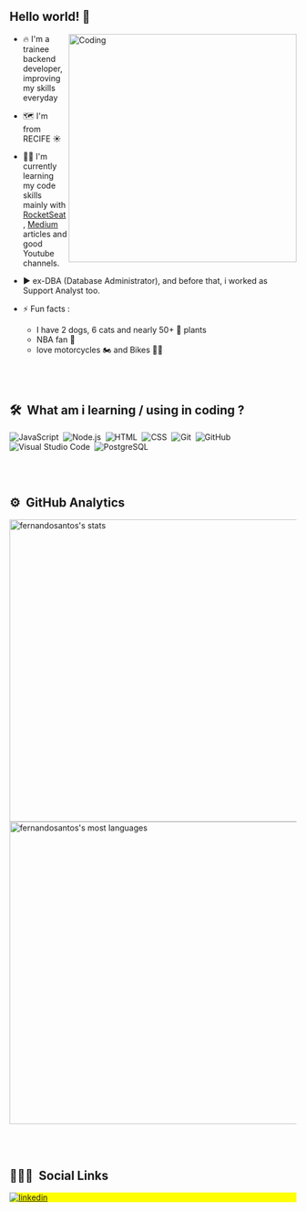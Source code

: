 ## Hello world! 👋

<!--
**fernandosantoshs/fernandosantoshs** is a ✨ _special_ ✨ repository because its `README.md` (this file) appears on your GitHub profile.

Here are some ideas to get you started:

- 🔭 I’m currently working on ...
- 🌱 I’m currently learning ...
- 👯 I’m looking to collaborate on ...
- 🤔 I’m looking for help with ...
- 💬 Ask me about ...
- 📫 How to reach me: ...
- 😄 Pronouns: ...
- ⚡ Fun fact: ...
-->
<p>
<img align="right" alt="Coding" width="400" src="https://cdn.dribbble.com/users/1162077/screenshots/3848914/programmer.gif">


  - 🔥 I'm a trainee backend developer, improving my skills everyday
  
  - 🗺️ I'm from RECIFE ☀️  

- 👨‍💻 I'm currently learning my code skills mainly with <a href="https://rocketseat.com.br" target="_blank">RocketSeat</a>, <a href="https://medium.com" target="_blank">Medium</a> articles and good Youtube channels. 

- ▶️ ex-DBA (Database Administrator), and before that, i worked as Support Analyst too.

- ⚡ Fun facts : 
  - I have 2 dogs, 6 cats and nearly 50+ 🌱 plants
  - NBA fan 🏀
  - love motorcycles 🏍️ and Bikes 🚴‍♂️
 </p>
<br><br>

## 🛠 &nbsp;What am i learning / using in coding ?

![JavaScript](https://img.shields.io/badge/-JavaScript-05122A?style=flat&logo=javascript)&nbsp;
![Node.js](https://img.shields.io/badge/-Node.js-05122A?style=flat&logo=node.js)&nbsp;
![HTML](https://img.shields.io/badge/-HTML-05122A?style=flat&logo=HTML5)&nbsp;
![CSS](https://img.shields.io/badge/-CSS-05122A?style=flat&logo=CSS3&logoColor=1572B6)&nbsp;
![Git](https://img.shields.io/badge/-Git-05122A?style=flat&logo=git)&nbsp;
![GitHub](https://img.shields.io/badge/-GitHub-05122A?style=flat&logo=github)&nbsp;
![Visual Studio Code](https://img.shields.io/badge/-Visual%20Studio%20Code-05122A?style=flat&logo=visual-studio-code&logoColor=007ACC)&nbsp;
![PostgreSQL](https://img.shields.io/badge/-PostgreSQL-05122A?style=flat&logo=postgresql)&nbsp;

<br><br>

## ⚙️ &nbsp;GitHub Analytics

<p align="left">
<img width="530em" src="https://github-readme-stats.vercel.app/api?username=fernandosantoshs&show_icons=true&theme=darcula" alt="fernandosantos's stats"/>
<img width="530em" src="https://github-readme-stats.vercel.app/api/top-langs/?username=fernandosantoshs&layout=compact&theme=darcula" alt="fernandosantos's most languages"/>
</p>

<br><br>

## 👨🏽‍🦲 &nbsp;Social Links

<p align="left" style="background:yellow">

<a href="https://linkedin.com/in/fernandohenriquedossantos" target="_blank">
  <img align="center" src="https://img.shields.io/badge/-fernandosantos-05122A?style=flat&logo=linkedin" alt="linkedin"/>
</a>

</p>
